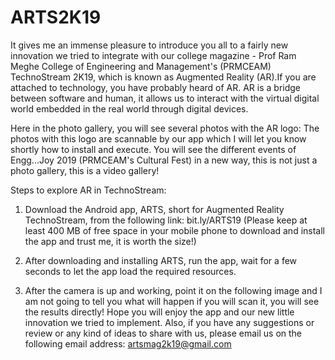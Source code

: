 # ARTS2K19

It gives me an immense pleasure to introduce you all to a fairly new innovation we tried to integrate with our college magazine - Prof Ram Meghe College of Engineering and Management's (PRMCEAM) TechnoStream 2K19, which is known as Augmented Reality (AR).If you are attached to technology, you have probably heard of AR. AR is a bridge between software and human, it allows us to interact with the virtual digital world embedded in the real world through digital devices.

Here in the photo gallery, you will see several photos with the AR logo: The photos with this logo are scannable by our app which I will let you know shortly how to install and execute. You will see the different events of Engg...Joy 2019 (PRMCEAM's Cultural Fest) in a new way, this is not just a photo gallery, this is a video gallery!

Steps to explore AR in TechnoStream:

1. Download the Android app, ARTS, short for Augmented Reality TechnoStream, from the following link: bit.ly/ARTS19  (Please keep at least 400 MB of free space in your mobile phone to download and install the app and trust me, it is worth the size!)

2. After downloading and installing ARTS, run the app, wait for a few seconds to let the app
load the required resources. 

3. After the camera is up and working, point it on the following image and I am not going to
tell you what will happen if you will scan it, you will see the results directly! Hope you will enjoy the app and our new little innovation we tried to implement. Also, if you have any suggestions or review or any kind of ideas to share with us, please email us on the following email address: artsmag2k19@gmail.com
